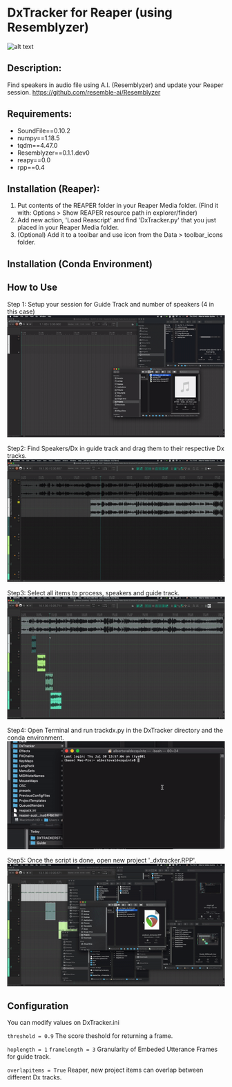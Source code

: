# DxTracker for Reaper (using Resemblyzer) 
![alt text](https://i.imgur.com/t1MfFYq.jpg)
## Description:

Find speakers in audio file using A.I. (Resemblyzer) and update your Reaper session.
https://github.com/resemble-ai/Resemblyzer

## Requirements:
- SoundFile==0.10.2
- numpy==1.18.5
- tqdm==4.47.0
- Resemblyzer==0.1.1.dev0
- reapy==0.0
- rpp==0.4

## Installation (Reaper):
1. Put contents of the REAPER folder in your Reaper Media folder. (Find it with: Options > Show REAPER resource path in explorer/finder)
2. Add new action, 'Load Reascript' and find 'DxTracker.py' that you just placed in your Reaper Media folder.
3. (Optional) Add it to a toolbar and use icon from the Data > toolbar_icons folder.

## Installation (Conda Environment)

## How to Use
Step 1: Setup your session for Guide Track and number of speakers (4 in this case)
![Step1](Guide/step1.gif)

Step2: Find Speakers/Dx in guide track and drag them to their respective Dx tracks.
![Step2](Guide/step2.gif)

Step3: Select all items to process, speakers and guide track.
![Step3](Guide/step3.gif)

Step4: Open Terminal and run trackdx.py in the DxTracker directory and the conda environment.
![Step4](Guide/step4.gif)

Step5: Once the script is done, open new project '_dxtracker.RPP'.
![Step5](Guide/step5.gif)

## Configuration
You can modify values on DxTracker.ini 

`threshold = 0.9` The score theshold for returning a frame.

`hoplength = 1` `framelength = 3` Granularity of Embeded Utterance Frames for guide track.

`overlapitems = True` Reaper, new project items can overlap between different Dx tracks.




